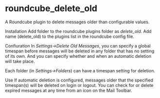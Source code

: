 # roundcube_delete_old
A Roundcube plugin to delete messages older than configurable values.

Installation
Add folder to the roundcube plugins folder as *delete_old*.
Add name (delete_old) to the plugins list in the roundcube config file.

Confiuration
In *Settings->Delete Old Messages*, you can specify a global timespan before messages will be deleted in any folder that has no setting of its own. And you can specify whether and when an automatic deletion will take place.

Each folder (in *Settings->Folders*) can have a timespan setting for deletion.

Use
If automatic deletion is configured, messages older that the specified timespan(s) will be deleted on login or logout. You can check for or delete expired messages at any time from an icon on the Mail Toolbar.
